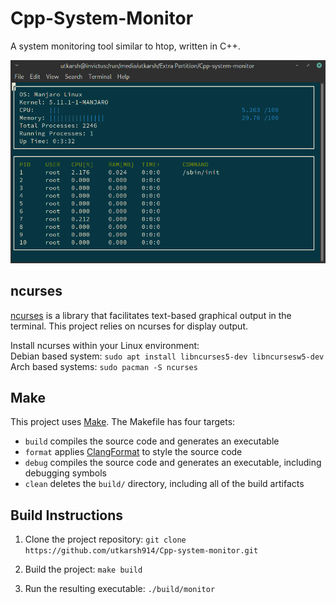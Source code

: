# Cpp-System-Monitor
A system monitoring tool similar to htop, written in C++.  

![Starting System Monitor](images/monitor.png)

## ncurses
[ncurses](https://www.gnu.org/software/ncurses/) is a library that facilitates text-based graphical output in the terminal. This project relies on ncurses for display output.

Install ncurses within your Linux environment:  
Debian based system: `sudo apt install libncurses5-dev libncursesw5-dev`  
Arch based systems: `sudo pacman -S ncurses`  

## Make
This project uses [Make](https://www.gnu.org/software/make/). The Makefile has four targets:
* `build` compiles the source code and generates an executable
* `format` applies [ClangFormat](https://clang.llvm.org/docs/ClangFormat.html) to style the source code
* `debug` compiles the source code and generates an executable, including debugging symbols
* `clean` deletes the `build/` directory, including all of the build artifacts

## Build Instructions

1. Clone the project repository: `git clone https://github.com/utkarsh914/Cpp-system-monitor.git`

2. Build the project: `make build`

3. Run the resulting executable: `./build/monitor`
